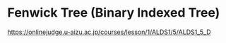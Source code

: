 # Fenwick Tree (Binary Indexed Tree)

<https://onlinejudge.u-aizu.ac.jp/courses/lesson/1/ALDS1/5/ALDS1_5_D>


